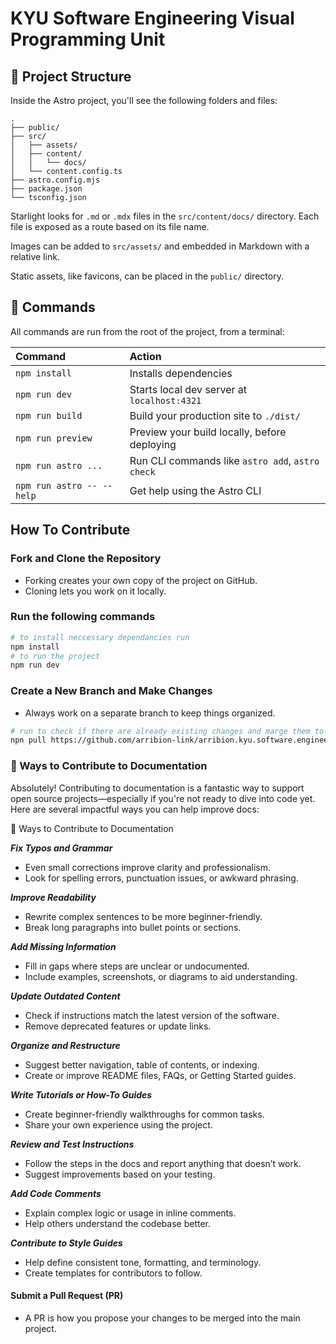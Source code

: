 # KYU Software Engineering Visual Programming Unit

## 🚀 Project Structure

Inside the Astro project, you'll see the following folders and files:

```
.
├── public/
├── src/
│   ├── assets/
│   ├── content/
│   │   └── docs/
│   └── content.config.ts
├── astro.config.mjs
├── package.json
└── tsconfig.json
```

Starlight looks for `.md` or `.mdx` files in the `src/content/docs/` directory. Each file is exposed as a route based on its file name.

Images can be added to `src/assets/` and embedded in Markdown with a relative link.

Static assets, like favicons, can be placed in the `public/` directory.

## 🧞 Commands

All commands are run from the root of the project, from a terminal:

| Command                   | Action                                           |
| :------------------------ | :----------------------------------------------- |
| `npm install`             | Installs dependencies                            |
| `npm run dev`             | Starts local dev server at `localhost:4321`      |
| `npm run build`           | Build your production site to `./dist/`          |
| `npm run preview`         | Preview your build locally, before deploying     |
| `npm run astro ...`       | Run CLI commands like `astro add`, `astro check` |
| `npm run astro -- --help` | Get help using the Astro CLI                     |

## How To Contribute

### Fork and Clone the Repository

- Forking creates your own copy of the project on GitHub.
- Cloning lets you work on it locally.

### Run the following commands

```bash
# to install neccessary dependancies run
npm install
# to run the project 
npm run dev
```

### Create a New Branch and Make Changes

- Always work on a separate branch to keep things organized.

```bash
# run to check if there are already existing changes and marge them to your project
npn pull https://github.com/arribion-link/arribion.kyu.software.engineering.git
```

### 📝 Ways to Contribute to Documentation

Absolutely! Contributing to documentation is a fantastic way to support open source projects—especially if you're not ready to dive into code yet. Here are several impactful ways you can help improve docs:

📝 Ways to Contribute to Documentation

***Fix Typos and Grammar***

- Even small corrections improve clarity and professionalism.
- Look for spelling errors, punctuation issues, or awkward phrasing.

***Improve Readability***

- Rewrite complex sentences to be more beginner-friendly.
- Break long paragraphs into bullet points or sections.

***Add Missing Information***

- Fill in gaps where steps are unclear or undocumented.
- Include examples, screenshots, or diagrams to aid understanding.

***Update Outdated Content***

- Check if instructions match the latest version of the software.
- Remove deprecated features or update links.

***Organize and Restructure***

- Suggest better navigation, table of contents, or indexing.
- Create or improve README files, FAQs, or Getting Started guides.

***Write Tutorials or How-To Guides***

- Create beginner-friendly walkthroughs for common tasks.
- Share your own experience using the project.

***Review and Test Instructions***

- Follow the steps in the docs and report anything that doesn’t work.
- Suggest improvements based on your testing.

***Add Code Comments***

- Explain complex logic or usage in inline comments.
- Help others understand the codebase better.

***Contribute to Style Guides***

- Help define consistent tone, formatting, and terminology.
- Create templates for contributors to follow.

#### Submit a Pull Request (PR)

- A PR is how you propose your changes to be merged into the main project.
